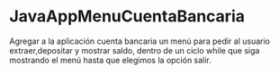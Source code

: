 # JavaAppMenuCuentaBancaria
Agregar a la aplicación cuenta bancaria un menú para pedir al usuario extraer,depositar y mostrar saldo, dentro de un ciclo while que siga mostrando el menú hasta que elegimos la opción salir. 
